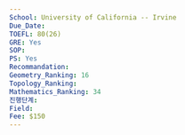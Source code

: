 ```yaml
---
School: University of California -- Irvine
Due_Date: 
TOEFL: 80(26)
GRE: Yes
SOP: 
PS: Yes
Recommandation: 
Geometry_Ranking: 16
Topology_Ranking: 
Mathematics_Ranking: 34
진행단계: 
Field: 
Fee: $150
---
```

